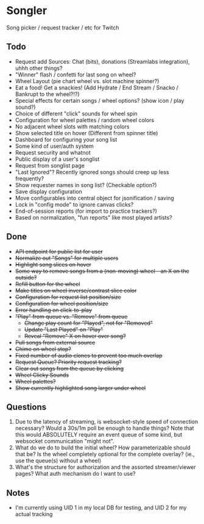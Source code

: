 # Songler
Song picker / request tracker / etc for Twitch

## Todo

* Request add Sources: Chat (bits), donations (Streamlabs integration), uhhh other things?
* "Winner" flash / confetti for last song on wheel?
* Wheel Layout (pie chart wheel vs. slot machine spinner?)
* Eat a food! Get a snackies! (Add Hydrate / End Stream / Snacko / Bankrupt to the wheel?!?)
* Special effects for certain songs / wheel options? (show icon / play sound?)
* Choice of different "click" sounds for wheel spin
* Configuration for wheel palettes / random wheel colors
* No adjacent wheel slots with matching colors
* Show selected title on hover (Different from spinner title)
* Dashboard for configuring your song list
* Some kind of user/auth system
* Request security and whatnot
* Public display of a user's songlist
* Request from songlist page
* "Last Ignored"? Recently ignored songs should creep up less frequently?
* Show requester names in song list? (Checkable option?)
* Save display configuration
* Move configurables into central object for jsonification / saving
* Lock in "config mode" to ignore canvas clicks?
* End-of-session reports (for import to practice trackers?)
* Based on normalization, "fun reports" like most played artists?

## Done

* ~~API endpoint for public list for user~~
* ~~Normalize out "Songs" for multiple users~~
* ~~Highlight song slices on hover~~
* ~~Some way to remove songs from a (non-moving) wheel - an X on the outside?~~
* ~~Refill button for the wheel~~
* ~~Make titles on wheel inverse/contrast slice color~~
* ~~Configuration for request list position/size~~
* ~~Configuration for wheel position/size~~
* ~~Error handling on click-to-play~~
* ~~"Play" from queue vs. "Remove" from queue~~
  * ~~Change play count for "Played", not for "Removed"~~
  * ~~Update "Last Played" on "Play"~~
  * ~~Reveal "Remove" X on hover over song?~~
* ~~Pull songs from external source~~
* ~~Chime on wheel stop?~~
* ~~Fixed number of audio clones to prevent too much overlap~~
* ~~Request Queue? Priority request tracking?~~
* ~~Clear out songs from the queue by clicking~~
* ~~Wheel Clicky Sounds~~
* ~~Wheel palettes?~~
* ~~Show currently highlighted song larger under wheel~~

## Questions

1. Due to the latency of streaming, is websocket-style speed of connection necessary? Would a 30s/1m poll be enough to handle things? Note that this would ABSOLUTELY require an event queue of some kind, but websocket communication "might not".
1. What do we do to build the initial wheel? How parameterizable should that be? Is the wheel completely optional for the complete overlay? (ie., use the queue(s) without a wheel)
1. What's the structure for authorization and the assorted streamer/viewer pages? What auth mechanism do I want to use?

## Notes

* I'm currently using UID 1 in my local DB for testing, and UID 2 for my actual tracking

   